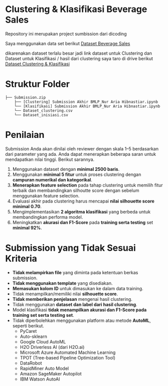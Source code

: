 # Clustering & Klasifikasi Beverage Sales

Repository ini merupakan project sumbission dari dicoding

Saya menggunakan data set berikut
[Dataset Beverage Sales](https://www.kaggle.com/datasets/sebastianwillmann/beverage-sales)


dikarenakan dataset terlalu besar jadi link dataset untuk Clustering dan Dataset untuk Klasifikasi / hasil dari clustering saya taro di drive berikut 
[Dataset Clustering & Klasifikasi](https://)

# Struktur Folder

```
├── Submission.zip
    ├── [Clustering] Submission Akhir BMLP_Nur Aria Hibnastiar.ipynb
    └── [Klasifikasi] Submission Akhir BMLP_Nur Aria Hibnastiar.ipynb
    └── Dataset_clustering.csv
    └── Dataset_inisiasi.csv
```

# Penilaian

Submission Anda akan dinilai oleh reviewer dengan skala 1–5 berdasarkan dari parameter yang ada. Anda dapat menerapkan beberapa saran untuk mendapatkan nilai tinggi. Berikut sarannya.

1. Menggunakan dataset dengan **minimal 2500 baris**.
2. Menggunakan **minimal 5 fitur** untuk proses clustering dengan **campuran numerikal dan kategorikal**.
3. **Menerapkan feature selection** pada tahap clustering untuk memilih fitur terbaik dan membandingkan silhoutte score dengan sebelum menggunakan feature selection.
4. Evaluasi akhir pada clustering harus mencapai **nilai silhouette score minimal 0.70**.
5. Mengimplementasikan **2 algoritma klasifikasi** yang berbeda untuk membandingkan performa model.
6. Meningkatkan **akurasi dan F1-Score** pada **training serta testing** set **minimal 92%**.

# Submission yang Tidak Sesuai Kriteria

- **Tidak melampirkan file** yang diminta pada ketentuan berkas submission.
- **Tidak menggunakan template** yang disediakan.
- **Memasukan kolom ID** untuk dimasukan ke dalam data training.
- Tidak menampilkan/memiliki nilai **silhouette score**.
- **Tidak memberikan penjelasan** mengenai hasil clustering.
- Tidak menggunakan **dataset dan label dari hasil clustering**.
- Model klasifikasi **tidak menampilkan akurasi dan F1-Score pada training set serta testing set**.
- Tidak diperbolehkan menggunakan platform atau metode **AutoML**, seperti berikut.
    - PyCaret
    - Auto-sklearn
    - Google Cloud AutoML 
    - H2O Driverless AI (dari H2O.ai)
    - Microsoft Azure Automated Machine Learning
    - TPOT (Tree-based Pipeline Optimization Tool)
    - DataRobot
    - RapidMiner Auto Model
    - Amazon SageMaker Autopilot
    - IBM Watson AutoAI